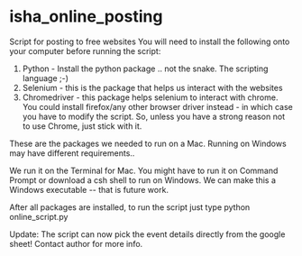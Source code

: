 # isha_online_posting
Script for posting to free websites 
You will need to install the following onto your computer before running the script:
  1. Python - Install the python package .. not the snake. The scripting language ;-)
  2. Selenium - this is the package that helps us interact with the websites
  3. Chromedriver - this package helps selenium to interact with chrome. You could install firefox/any other browser driver instead - in which case you have to modify the script. So, unless you have a strong reason not to use Chrome, just stick with it.
  
  These are the packages we needed to run on a Mac. Running on Windows may have different requirements..
  
  We run it on the Terminal for Mac. You might have to run it on Command Prompt or download a csh shell to run on Windows. We can make this a Windows executable -- that is future work.
  
  After all packages are installed, to run the script just type 
      python online_script.py

Update:
The script can now pick the event details directly from the google sheet! Contact author for more info.
